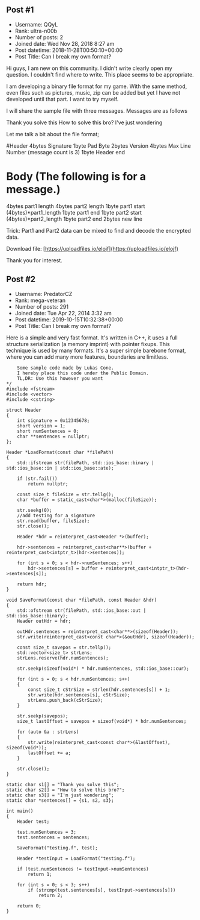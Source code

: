 ## Post #1
- Username: QQyL
- Rank: ultra-n00b
- Number of posts: 2
- Joined date: Wed Nov 28, 2018 8:27 am
- Post datetime: 2018-11-28T00:50:10+00:00
- Post Title: Can I break my own format?

Hi guys, I am new on this community. I didn't write clearly open my question. I couldn't find where to write. This place seems to be appropriate.

I am developing a binary file format for my game. With the same method, even files such as pictures, music, zip can be added but yet I have not developed until that part. I want to try myself.

I will share the sample file with three messages. Messages are as follows

Thank you solve this
How to solve this bro?
I've just wondering

Let me talk a bit about the file format;

#Header
4bytes Signature
1byte Pad Byte
2bytes Version
4bytes Max Line Number (message count is 3)
1byte Header end

# Body (The following is for a message.)
4bytes part1 length
4bytes part2 length
1byte part1 start
(4bytes)*part1_length
1byte part1 end
1byte part2 start
(4bytes)*part2_length
1byte part2 end
2bytes new line

Trick: Part1 and Part2 data can be mixed to find and decode the encrypted data.

Download file: [https://uploadfiles.io/elojf](https://uploadfiles.io/elojf)

Thank you for interest.
## Post #2
- Username: PredatorCZ
- Rank: mega-veteran
- Number of posts: 291
- Joined date: Tue Apr 22, 2014 3:32 am
- Post datetime: 2019-10-15T10:32:38+00:00
- Post Title: Can I break my own format?

Here is a simple and very fast format. 
It's written in C++, it uses a full structure serialization (a memory imprint) with pointer fixups. This technique is used by many formats.
It's a super simple barebone format, where you can add many more features, boundaries are limitless.

```
    Some sample code made by Lukas Cone.
    I hereby place this code under the Public Domain.
    TL,DR: Use this however you want
*/
#include <fstream>
#include <vector>
#include <cstring>

struct Header
{
    int signature = 0x12345678;
    short version = 1;
    short numSentences = 0;
    char **sentences = nullptr;
};

Header *LoadFormat(const char *filePath)
{
    std::ifstream str(filePath, std::ios_base::binary | std::ios_base::in | std::ios_base::ate);

    if (str.fail())
        return nullptr;

    const size_t fileSize = str.tellg();
    char *buffer = static_cast<char*>(malloc(fileSize));

    str.seekg(0);
    //add testing for a signature
    str.read(buffer, fileSize);
    str.close();

    Header *hdr = reinterpret_cast<Header *>(buffer);

    hdr->sentences = reinterpret_cast<char**>(buffer + reinterpret_cast<intptr_t>(hdr->sentences));

    for (int s = 0; s < hdr->numSentences; s++)
        hdr->sentences[s] = buffer + reinterpret_cast<intptr_t>(hdr->sentences[s]);

    return hdr;
}

void SaveFormat(const char *filePath, const Header &hdr)
{
    std::ofstream str(filePath, std::ios_base::out | std::ios_base::binary);
    Header outHdr = hdr;

    outHdr.sentences = reinterpret_cast<char**>(sizeof(Header));
    str.write(reinterpret_cast<const char*>(&outHdr), sizeof(Header));

    const size_t savepos = str.tellp();
    std::vector<size_t> strLens;
    strLens.reserve(hdr.numSentences);

    str.seekp(sizeof(void*) * hdr.numSentences, std::ios_base::cur);

    for (int s = 0; s < hdr.numSentences; s++)
    {
        const size_t cStrSize = strlen(hdr.sentences[s]) + 1;
        str.write(hdr.sentences[s], cStrSize);
        strLens.push_back(cStrSize);
    }

    str.seekp(savepos);
    size_t lastOffset = savepos + sizeof(void*) * hdr.numSentences;

    for (auto &a : strLens)
    {
        str.write(reinterpret_cast<const char*>(&lastOffset), sizeof(void*));
        lastOffset += a;
    }

    str.close();
}

static char s1[] = "Thank you solve this";
static char s2[] = "How to solve this bro?";
static char s3[] = "I'm just wondering";
static char *sentences[] = {s1, s2, s3};

int main()
{
    Header test;

    test.numSentences = 3;
    test.sentences = sentences;

    SaveFormat("testing.f", test);

    Header *testInput = LoadFormat("testing.f");

    if (test.numSentences != testInput->numSentences)
        return 1;

    for (int s = 0; s < 3; s++)
        if (strcmp(test.sentences[s], testInput->sentences[s]))
            return 2;

    return 0;
}

```
